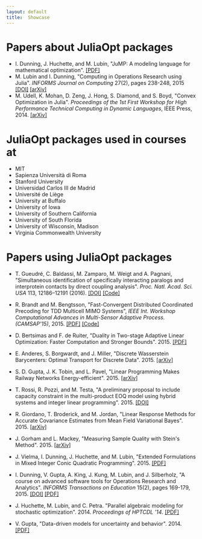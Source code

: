 ```yaml
---
layout: default
title:  Showcase
---
```


# Papers about JuliaOpt packages
- I. Dunning, J. Huchette, and M. Lubin, "JuMP: A modeling language for mathematical optimization". <a href="http://www.optimization-online.org/DB_FILE/2015/04/4891.pdf">[PDF]</a>
- M. Lubin and I. Dunning, "Computing in Operations Research using Julia". <i>INFORMS Journal on Computing</i> 27(2), pages 238-248, 2015 <a href="http://dx.doi.org/10.1287/ijoc.2014.0623">[DOI]</a> <a href="http://arxiv.org/abs/1312.1431">[arXiv]</a>
- M. Udell, K. Mohan, D. Zeng, J. Hong, S. Diamond, and S. Boyd, "Convex Optimization in Julia". <i>Proceedings of the 1st First Workshop for High Performance Technical Computing in Dynamic Languages</i>, IEEE Press, 2014. <a href="http://arxiv.org/abs/1410.4821">[arXiv]</a>


# JuliaOpt packages used in courses at
- MIT
- Sapienza Università di Roma
- Stanford University
- Universidad Carlos III de Madrid
- Université de Liège
- University at Buffalo
- University of Iowa
- University of Southern California
- University of South Florida
- University of Wisconsin, Madison
- Virginia Commonwealth University

# Papers using JuliaOpt packages
- T. Gueudré, C. Baldassi, M. Zamparo, M. Weigt and A. Pagnani,
  "Simultaneous identification of specifically interacting paralogs and interprotein contacts by direct coupling analysis".
  <i>Proc. Natl. Acad. Sci. USA</i> 113, 12186–12191 (2016).
  <a href="http://dx.doi.org/10.1073/pnas.1607570113">[DOI]</a>
  <a href="https://github.com/Mirmu/ParalogMatching.jl">[Code]</a>

- R. Brandt and M. Bengtsson, "Fast-Convergent Distributed Coordinated Precoding for TDD Multicell MIMO Systems",
<i>IEEE Int. Workshop Computational Advances in Multi-Sensor Adaptive Process. (CAMSAP'15)</i>, 2015.
<a href="http://kth.diva-portal.org/smash/get/diva2:861877/FULLTEXT01.pdf">[PDF]</a>
<a href="https://github.com/rasmusbrandt/FastConvergentCoordinatedPrecoding.jl">[Code]</a>

- D. Bertsimas and F. de Ruiter, "Duality in Two-stage Adaptive Linear Optimization: Faster Computation and Stronger Bounds". 2015. <a href="http://www.optimization-online.org/DB_FILE/2015/08/5053.pdf">[PDF]</a>

- E. Anderes, S. Borgwardt, and J. Miller, "Discrete Wasserstein Barycenters: Optimal Transport for Discrete Data". 2015. <a href="http://arxiv.org/abs/1507.07218">[arXiv]</a>

- S. D. Gupta, J. K. Tobin, and L. Pavel, "Linear Programming Makes Railway Networks Energy-efficient". 2015. <a href="http://arxiv.org/abs/1506.08243">[arXiv]</a>

- T. Rossi, R. Pozzi, and M. Testa, "A preliminary proposal to include capacity constraint in the multi-product EOQ model using hybrid systems and integer linear programming". 2015. <a href="http://dx.doi.org/10.1109/IEOM.2015.7093735">[DOI]</a>

- R. Giordano, T. Broderick, and M. Jordan,
"Linear Response Methods for Accurate Covariance Estimates from Mean Field Variational Bayes". 2015.
<a href="http://arxiv.org/abs/1506.04088">[arXiv]</a>

- J. Gorham and L. Mackey,
"Measuring Sample Quality with Stein's Method". 2015.
<a href="http://arxiv.org/abs/1506.03039">[arXiv]</a>

- J. Vielma, I. Dunning, J. Huchette, and M. Lubin,
"Extended Formulations in Mixed Integer Conic Quadratic Programming". 2015.
<a href="http://web.mit.edu/jvielma/www/publications/Extended-Formulations-in-Mixed-Integer-Conic.pdf">[PDF]</a>

- I. Dunning, V. Gupta, A. King, J. Kung, M. Lubin, and J. Silberholz, "A course on advanced software tools for Operations Research and Analytics". <i>INFORMS Transactions on Education</i> 15(2), pages 169-179, 2015. <a href="http://dx.doi.org/10.1287/ited.2014.0131">[DOI]</a> <a href="http://josilber.scripts.mit.edu/IAPEducationPaperDistribute.pdf">[PDF]</a>

- J. Huchette, M. Lubin, and C. Petra.
"Parallel algebraic modeling for stochastic optimization". 2014.
<i>Proceedings of HPTCDL '14</i>.
<a href="http://www.mcs.anl.gov/~petra/papers/StochJuMP.pdf">[PDF]</a>

- V. Gupta, "Data-driven models for uncertainty and behavior". 2014. <a href="http://hdl.handle.net/1721.1/91301">[PDF]</a>
